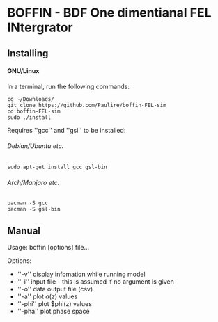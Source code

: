 # BOFFIN - BDF One dimentianal FEL INtergrator

## Installing

#### GNU/Linux

In a terminal, run the following commands:

```
cd ~/Downloads/
git clone https://github.com/Paulire/boffin-FEL-sim
cd boffin-FEL-sim
sudo ./install
```
Requires ''gcc'' and ''gsl'' to be installed:

###### Debian/Ubuntu etc.
```
sudo apt-get install gcc gsl-bin
```

###### Arch/Manjaro etc.
```
pacman -S gcc
pacman -S gsl-bin
```

## Manual
 Usage: boffin [options] file...

 Options:
 * ''-v''	 display infomation while running model
 * ''-i''	 input file - this is assumed if no argument is given
 * ''-o''	 data output file (csv)
 * ''-a''  plot $a(z)$ values
 * ''-phi'' plot $phi(z) values
 * ''-pha'' plot phase space
